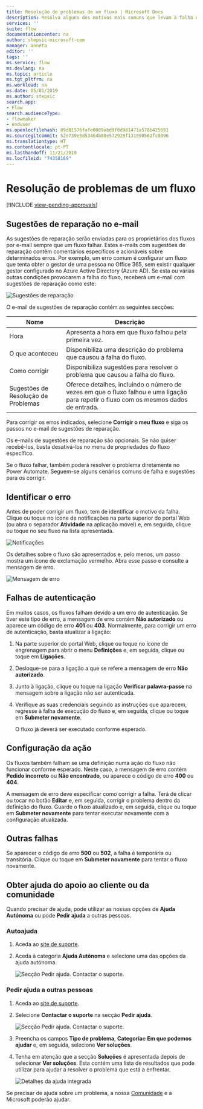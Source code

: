 ```yaml
---
title: Resolução de problemas de um fluxo | Microsoft Docs
description: Resolva alguns dos motivos mais comuns que levam à falha dos fluxos
services: ''
suite: flow
documentationcenter: na
author: stepsic-microsoft-com
manager: anneta
editor: ''
tags: ''
ms.service: flow
ms.devlang: na
ms.topic: article
ms.tgt_pltfrm: na
ms.workload: na
ms.date: 05/01/2019
ms.author: stepsic
search.app:
- Flow
search.audienceType:
- flowmaker
- enduser
ms.openlocfilehash: 89d81576fafe0089abd9f0d981471a578b425691
ms.sourcegitcommit: 52e739e5d53464b80e572928f131890562fc0396
ms.translationtype: HT
ms.contentlocale: pt-PT
ms.lasthandoff: 11/21/2019
ms.locfileid: "74358169"
---
```

# <a name="troubleshooting-a-flow"></a>Resolução de problemas de um fluxo
[!INCLUDE [view-pending-approvals](includes/cc-rebrand.md)]

## <a name="repair-tips-in-email"></a>Sugestões de reparação no e-mail

As sugestões de reparação serão enviadas para os proprietários dos fluxos por e-mail sempre que um fluxo falhar. Estes e-mails com sugestões de reparação contêm comentários específicos e acionáveis sobre determinados erros. Por exemplo, um erro comum é configurar um fluxo que tenta obter o gestor de uma pessoa no Office 365, sem existir qualquer gestor configurado no Azure Active Directory (Azure AD). Se esta ou várias outras condições provocarem a falha do fluxo, receberá um e-mail com sugestões de reparação como este:

![Sugestões de reparação](media/fix-flow-failures/repair-tips-email.png)

O e-mail de sugestões de reparação contém as seguintes secções:

Nome|Descrição
---|---
Hora|Apresenta a hora em que fluxo falhou pela primeira vez.
O que aconteceu|Disponibiliza uma descrição do problema que causou a falha do fluxo.
Como corrigir|Disponibiliza sugestões para resolver o problema que causou a falha do fluxo.
Sugestões de Resolução de Problemas|Oferece detalhes, incluindo o número de vezes em que o fluxo falhou e uma ligação para repetir o fluxo com os mesmos dados de entrada.

Para corrigir os erros indicados, selecione **Corrigir o meu fluxo** e siga os passos no e-mail de sugestões de reparação.

Os e-mails de sugestões de reparação são opcionais. Se não quiser recebê-los, basta desativá-los no menu de propriedades do fluxo específico.

Se o fluxo falhar, também poderá resolver o problema diretamente no Power Automate.  Seguem-se alguns cenários comuns de falha e sugestões para os corrigir.

## <a name="identify-the-error"></a>Identificar o erro
Antes de poder corrigir um fluxo, tem de identificar o motivo da falha. Clique ou toque no ícone de notificações na parte superior do portal Web (ou abra o separador **Atividade** na aplicação móvel) e, em seguida, clique ou toque no seu fluxo na lista apresentada.

![Notificações](./media/fix-flow-failures/notifications-toolbar.png)

Os detalhes sobre o fluxo são apresentados e, pelo menos, um passo mostra um ícone de exclamação vermelho. Abra esse passo e consulte a mensagem de erro.

![Mensagem de erro](./media/fix-flow-failures/flow-run-failure.png)


## <a name="authentication-failures"></a>Falhas de autenticação
Em muitos casos, os fluxos falham devido a um erro de autenticação. Se tiver este tipo de erro, a mensagem de erro contém **Não autorizado** ou aparece um código de erro **401** ou **403**. Normalmente, para corrigir um erro de autenticação, basta atualizar a ligação:

1. Na parte superior do portal Web, clique ou toque no ícone de engrenagem para abrir o menu **Definições** e, em seguida, clique ou toque em **Ligações**.
2. Desloque-se para a ligação a que se refere a mensagem de erro **Não autorizado**.
3. Junto à ligação, clique ou toque na ligação **Verificar palavra-passe** na mensagem sobre a ligação não ser autenticada.
4. Verifique as suas credenciais seguindo as instruções que aparecem, regresse à falha de execução do fluxo e, em seguida, clique ou toque em **Submeter novamente**.
   
    O fluxo já deverá ser executado conforme esperado.

## <a name="action-configuration"></a>Configuração da ação
Os fluxos também falham se uma definição numa ação do fluxo não funcionar conforme esperado. Neste caso, a mensagem de erro contém **Pedido incorreto** ou **Não encontrado**, ou aparece o código de erro **400** ou **404**.

A mensagem de erro deve especificar como corrigir a falha. Terá de clicar ou tocar no botão **Editar** e, em seguida, corrigir o problema dentro da definição do fluxo. Guarde o fluxo atualizado e, em seguida, clique ou toque em **Submeter novamente** para tentar executar novamente com a configuração atualizada.

## <a name="other-failures"></a>Outras falhas
Se aparecer o código de erro **500** ou **502**, a falha é temporária ou transitória. Clique ou toque em **Submeter novamente** para tentar o fluxo novamente.

## <a name="getting-help-from-support-or-the-community"></a>Obter ajuda do apoio ao cliente ou da comunidade

Quando precisar de ajuda, pode utilizar as nossas opções de **Ajuda Autónoma** ou pode **Pedir ajuda** a outras pessoas.

### <a name="self-help"></a>Autoajuda 

1. Aceda ao [site de suporte](https://flow.microsoft.com/support/).
1. Aceda à categoria **Ajuda Autónoma** e selecione uma das opções da ajuda autónoma.

    ![Secção Pedir ajuda. Contactar o suporte.](media/fix-flow-failures/self-help-section.png)
### <a name="ask-for-help-from-others"></a>Pedir ajuda a outras pessoas

1. Aceda ao [site de suporte](https://flow.microsoft.com/support/).
1. Selecione **Contactar o suporte** na secção **Pedir ajuda**.
    
    ![Secção Pedir ajuda. Contactar o suporte.](media/fix-flow-failures/ask-for-help.png)

1. Preencha os campos **Tipo de problema**, **Categoria**e **Em que podemos ajudar** e, em seguida, selecione **Ver soluções**. 

1. Tenha em atenção que a secção **Soluções** é apresentada depois de selecionar **Ver soluções**. Esta contém uma lista de resultados que pode utilizar para ajudar a resolver o problema que está a enfrentar. 

    ![Detalhes da ajuda integrada](media/fix-flow-failures/integrated-helper-details.png)

Se precisar de ajuda sobre um problema, a nossa [Comunidade](https://go.microsoft.com/fwlink/?LinkID=787467) e a Microsoft poderão ajudar. 

